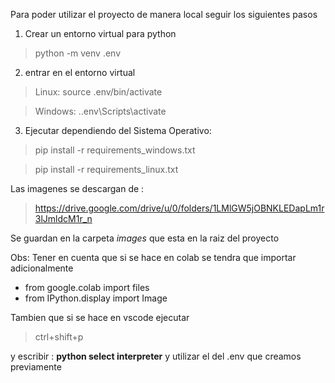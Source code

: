 Para poder utilizar el proyecto de manera local seguir los siguientes pasos

1. Crear un entorno virtual para python
> python -m venv .env
2. entrar en el entorno virtual
> Linux: source .env/bin/activate

> Windows: .\.env\Scripts\activate
3. Ejecutar dependiendo del Sistema Operativo:
> pip install -r requirements_windows.txt

> pip install -r requirements_linux.txt

Las imagenes se descargan de :
> https://drive.google.com/drive/u/0/folders/1LMlGW5jOBNKLEDapLm1r3lJmldcM1r_n

Se guardan en la carpeta *images* que esta en la raiz del proyecto

Obs: Tener en cuenta que si se hace en colab se tendra que importar adicionalmente
- from google.colab import files
- from IPython.display import Image

Tambien que si se hace en vscode ejecutar
> ctrl+shift+p 

y escribir : **python select interpreter** y utilizar el del .env que creamos previamente  